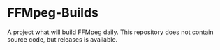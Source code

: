 # FFMpeg-Builds
A project what will build FFMpeg daily.
This repository does not contain source code, but releases is available.
